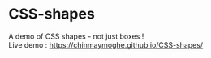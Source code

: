 # CSS-shapes
A demo of CSS shapes - not just boxes !  
Live demo : https://chinmaymoghe.github.io/CSS-shapes/
